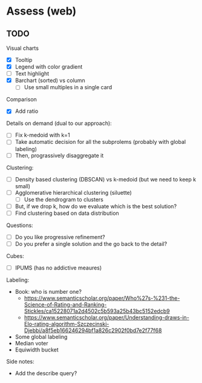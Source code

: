 # Assess (web)

## TODO

Visual charts
- [x] Tooltip
- [x] Legend with color gradient
- [ ] Text highlight
- [x] Barchart (sorted) vs column
    - [ ] Use small multiples in a single card

Comparison
- [x] Add ratio

Details on demand (dual to our approach):
- [ ] Fix k-medoid with k=1
- [ ] Take automatic decision for all the subprolems (probably with global labeling)
- [ ] Then, prograssively disaggregate it

Clustering:
- [ ] Density based clustering (DBSCAN) vs k-medoid (but we need to keep k small)
- [ ] Agglomerative hierarchical clustering (siluette)
    - [ ] Use the dendrogram to clusters
- [ ] But, if we drop k, how do we evaluate which is the best solution?
- [ ] Find clustering based on data distribution

Questions:
- [ ] Do you like progressive refinement?
- [ ] Do you prefer a single solution and the go back to the detail?

Cubes:
- [ ] IPUMS (has no addictive meaures)

Labeling:
- Book: who is number one?
  - https://www.semanticscholar.org/paper/Who%27s-%231-the-Science-of-Rating-and-Ranking-Stickles/ca15228071a2d4502c5b593a25b43bc5152edcb9
  - https://www.semanticscholar.org/paper/Understanding-draws-in-Elo-rating-algorithm-Szczecinski-Djebbi/a8f5eb166246294bf1a826c2902f0bd7e2f77f68
- Some global labeling
- Median voter
- Equiwidth bucket

Side notes:
- Add the describe query?